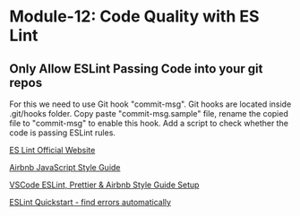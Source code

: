 # Module-12: Code Quality with ES Lint

## Only Allow ESLint Passing Code into your git repos

For this we need to use Git hook "commit-msg".
Git hooks are located inside .git/hooks folder.
Copy paste "commit-msg.sample" file, rename the copied file to "commit-msg" to enable this hook.
Add a script to check whether the code is passing ESLint rules.

[ES Lint Official Website](https://eslint.org/)

[Airbnb JavaScript Style Guide](https://github.com/airbnb/javascript)

[VSCode ESLint, Prettier & Airbnb Style Guide Setup](https://www.youtube.com/watch?v=SydnKbGc7W8)

[ESLint Quickstart - find errors automatically](https://www.youtube.com/watch?v=qhuFviJn-es)
